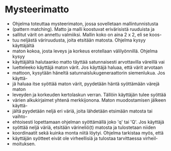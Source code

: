 # Mysteerimatto

 * Ohjelma toteuttaa mysteerimaton, jossa sovelletaan mallintunnistusta
 * (pattern matching). Matto ja malli koostuvat erivärisistä ruuduista ja
 * sallitut värit on annettu valmiiksi. Mallin koko on aina 2 x 2, eli se koos-
 * tuu neljästä väriruudusta, joita etsitään matosta. Ohjelma kysyy käyttäjältä
 * maton kokoa, josta leveys ja korkeus erotellaan välilyönnillä. Ohjelma kysyy
 * käyttäjältä halutaanko matto täyttää satunnaisesti arvottavilla väreillä vai
 * luetteleeko käyttäjä maton värit. Jos käyttäjä haluaa, että värit arvotaan
 * mattoon, kysytään häneltä satunnaislukugeneraattorin siemenlukua. Jos käyttä-
 * jä haluaa itse syöttää maton värit, pyydetään häntä syöttämään värejä maton
 * leveyden ja korkeuden kertolaskun verran. Tällöin käyttäjän tulee syöttää
 * värien alkukirjaimet yhtenä merkkijonona. Maton muodostamisen jälkeen käyttä-
 * jältä pyydetään neljä eri väriä, joita lähdetään etsimään matosta tai vaihto-
 * ehtoisesti lopettamaan ohjelman syöttämällä joko 'q' tai 'Q'. Jos käyttäjä
 * syöttää neljä väriä, etsitään värineliö(t) matosta ja tulostetaan niiden
 * koordinaatit sekä kuinka monta niitä löytyi. Ohjelma tarkistaa myös, että
 * käyttäjän syötteet eivät ole virheellisiä ja tulostaa tarvittaessa virheil-
 * moituksen.
